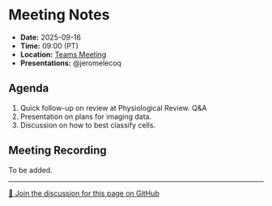 # Meeting Notes
- **Date:** 2025-09-16
- **Time:** 09:00 (PT)
- **Location:** [Teams Meeting](https://teams.microsoft.com/l/meetup-join/19%3ameeting_Y2Q3MDViNGMtOTIwMC00ZjMzLTk3MjMtYWU3MDhiMzZjYmM1%40thread.v2/0?context=%7b%22Tid%22%3a%2232669cd6-737f-4b39-8bdd-d6951120d3fc%22%2c%22Oid%22%3a%229396d18b-b5cf-4bed-98a0-1cfb7dc82663%22%7d)
- **Presentations:** @jeromelecoq

## Agenda

1. Quick follow-up on review at Physiological Review. Q&A
3. Presentation on plans for imaging data.
4. Discussion on how to best classify cells.

## Meeting Recording

To be added.

<!-- DISCUSSION_LINK_START -->
<div class="discussion-link">
    <hr>
    <p>
        <a href="https://github.com/AllenNeuralDynamics/openscope-community-predictive-processing/discussions/112" target="_blank">
            💬 Join the discussion for this page on GitHub
        </a>
    </p>
</div>
<!-- DISCUSSION_LINK_END -->
